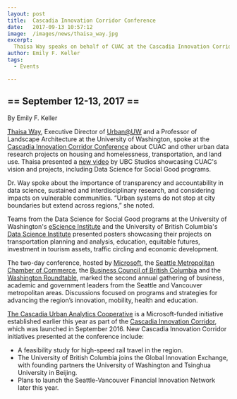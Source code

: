 ```yaml
---
layout: post
title:  Cascadia Innovation Corridor Conference
date:   2017-09-13 10:57:12
image:  /images/news/thaisa_way.jpg
excerpt:
  Thaisa Way speaks on behalf of CUAC at the Cascadia Innovation Corridor Conference
author: Emily F. Keller
tags:
  - Events

---
```


## == September 12-13, 2017 ==

By Emily F. Keller

[Thaisa Way](http://larch.be.washington.edu/people/thaisa-way/), Executive Director of [Urban@UW](http://urban.uw.edu/) and a Professor of Landscape Architecture at the University of Washington, spoke at the [Cascadia Innovation Corridor Conference](https://www.seattlechamber.com/home/events/events-detail/2017/09/12/default-calendar/cascadia-innovation-corridor-conference) about CUAC and other urban data research projects on housing and homelessness, transportation, and land use. Thaisa presented a [new video](https://www.youtube.com/watch?time_continue=1&v=RWGm4q0bq6I) by UBC Studios showcasing CUAC's vision and projects, including Data Science for Social Good programs.

Dr. Way spoke about the importance of transparency and accountability in data science, sustained and interdisciplinary research, and considering impacts on vulnerable communities. “Urban systems do not stop at city boundaries but extend across regions,” she noted. 

Teams from the Data Science for Social Good programs at the University of Washington's [eScience Institute](http://escience.washington.edu/dssg/project-summaries-2017/) and the University of British Columbia's [Data Science Institute](https://dsi.ubc.ca/data-science-social-good) presented posters showcasing their projects on transportation planning and analysis, education, equitable futures, investment in tourism assets, traffic circling and economic development.

The two-day conference, hosted by [Microsoft](https://www.microsoft.com/en-us/), the [Seattle Metropolitan Chamber of Commerce](https://www.seattlechamber.com/home), the [Business Council of British Columbia](https://www.microsoft.com/en-us/) and the [Washington Roundtable](http://www.waroundtable.com/), marked the second annual gathering of business, academic and government leaders from the Seattle and Vancouver metropolitan areas. Discussions focused on programs and strategies for advancing the region’s innovation, mobility, health and education.

[The Cascadia Urban Analytics Cooperative](http://www.washington.edu/news/2017/02/23/universities-establish-joint-center-to-use-data-for-social-good-in-cascadia-region/) is a Microsoft-funded initiative established earlier this year as part of the [Cascadia Innovation Corridor](https://news.microsoft.com/2017/09/12/new-partnerships-advance-the-cascadia-innovation-corridor/), which was launched in September 2016. New Cascadia Innovation Corridor initiatives presented at the conference include:
* A feasibility study for high-speed rail travel in the region.
* The University of British Columbia joins the Global Innovation Exchange, with founding partners the University of Washington and Tsinghua University in Beijing.
* Plans to launch the Seattle-Vancouver Financial Innovation Network later this year.
